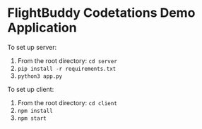 # FlightBuddy Codetations Demo Application

To set up server:

1. From the root directory: `cd server`
2. `pip install -r requirements.txt`
3. `python3 app.py`

To set up client:

1. From the root directory: `cd client`
2. `npm install`
3. `npm start`
